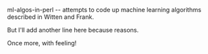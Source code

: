 ml-algos-in-perl -- attempts to code up machine learning algorithms described in Witten and Frank.

But I'll add another line here because reasons.

Once more, with feeling!



